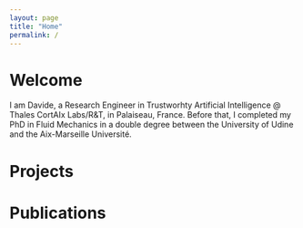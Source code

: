 ```yaml
---
layout: page
title: "Home"
permalink: /
---
```


# Welcome

I am Davide, a Research Engineer in Trustworhty Artificial Intelligence @ Thales CortAIx Labs/R&T, in Palaiseau, France.
Before that, I completed my PhD in Fluid Mechanics in a double degree between the University of Udine and the Aix-Marseille Université.

# Projects

# Publications
